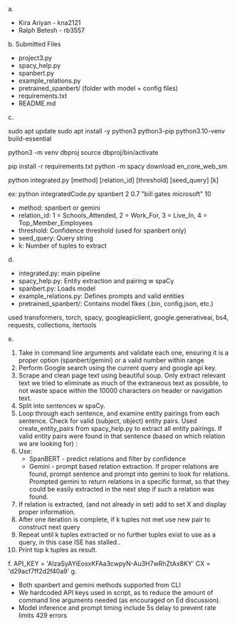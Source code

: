 a.
- Kira Ariyan - kna2121  
- Ralph Betesh - rb3557  

b. Submitted Files
- project3.py 
- spacy_help.py  
- spanbert.py  
- example_relations.py  
- pretrained_spanbert/ (folder with model + config files)  
- requirements.txt  
- README.md
  
c.


sudo apt update
sudo apt install -y python3 python3-pip python3.10-venv build-essential

python3 -m venv dbproj
source dbproj/bin/activate

pip install -r requirements.txt
python -m spacy download en_core_web_sm


python integrated.py [method] [relation_id] [threshold] [seed_query] [k]

ex:
python integratedCode.py spanbert 2 0.7 "bill gates microsoft" 10

- method: spanbert or gemini 
- relation_id: 1 = Schools_Attended, 2 = Work_For, 3 = Live_In, 4 = Top_Member_Employees  
- threshold: Confidence threshold (used for spanbert only)  
- seed_query: Query string  
- k: Number of tuples to extract 

d. 

- integrated.py: main pipeline  
- spacy_help.py: Entity extraction and pairing w spaCy  
- spanbert.py: Loads model  
- example_relations.py: Defines prompts and valid entities  
- pretrained_spanbert/: Contains model fikes (.bin, config.json, etc.)


used transformers, torch, spacy, googleapiclient, google.generativeai, bs4, requests, collections, itertools

e.

1. Take in command line arguments and validate each one, ensuring it is a proper option (spanbert/gemini) or a valid number within range
2. Perform Google search using the current query and google api key.
3. Scrape and clean page text using beautiful soup. Only extract relevant text we tried to eliminate as much of the extraneous text as possible, to not waste space within the 10000 characters on header or navigation text.
4. Split into sentences w spaCy.
5. Loop through each sentence, and examine entity pairings from each sentence. Check for  valid (subject, object) entity pairs.
Used create_entity_pairs from spacy_help.py to extract all entity pairings. 
If valid entity pairs were found in that sentence (based on which relation we are looking for) :
6. Use:
   - SpanBERT - predict relations and filter by confidence  
   - Gemini - prompt based relation extraction. If proper relations are found, prompt sentence and prompt into gemini to look for relations. Prompted gemini to return relations in a specific format, so that they could be easily extracted in the next step 
   if such a relation was found.
7. If relation is extracted, (and not already in set) add to set X and display proper information.
8. After one iteration is complete, if k tuples not met use new pair to construct next query  
9. Repeat until k tuples extracted or no further tuples exist to use as a query, in this case ISE has stalled..
10. Print top k tuples as result.

f.
  API_KEY = 'AIzaSyAYiEosxKFAa3cwpyN-Au3H7wRhZtAx8KY'
  CX = 'd29acf7ff2d2f40a9'
g.

- Both spanbert and gemini methods supported from CLI  
- We hardcoded API keys used in script, as to reduce the amount of command line arguments needed (as encouraged on Ed discussion).
- Model inference and prompt timing include 5s delay to prevent rate limits 429 errors  
